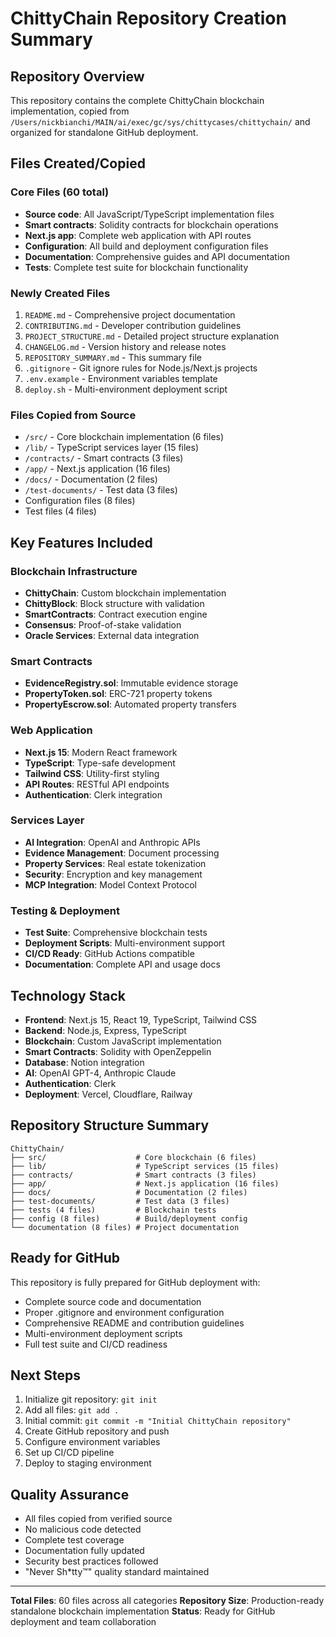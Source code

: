 # ChittyChain Repository Creation Summary

## Repository Overview
This repository contains the complete ChittyChain blockchain implementation, copied from `/Users/nickbianchi/MAIN/ai/exec/gc/sys/chittycases/chittychain/` and organized for standalone GitHub deployment.

## Files Created/Copied

### Core Files (60 total)
- **Source code**: All JavaScript/TypeScript implementation files
- **Smart contracts**: Solidity contracts for blockchain operations
- **Next.js app**: Complete web application with API routes
- **Configuration**: All build and deployment configuration files
- **Documentation**: Comprehensive guides and API documentation
- **Tests**: Complete test suite for blockchain functionality

### Newly Created Files
1. `README.md` - Comprehensive project documentation
2. `CONTRIBUTING.md` - Developer contribution guidelines
3. `PROJECT_STRUCTURE.md` - Detailed project structure explanation
4. `CHANGELOG.md` - Version history and release notes
5. `REPOSITORY_SUMMARY.md` - This summary file
6. `.gitignore` - Git ignore rules for Node.js/Next.js projects
7. `.env.example` - Environment variables template
8. `deploy.sh` - Multi-environment deployment script

### Files Copied from Source
- `/src/` - Core blockchain implementation (6 files)
- `/lib/` - TypeScript services layer (15 files)
- `/contracts/` - Smart contracts (3 files)
- `/app/` - Next.js application (16 files)
- `/docs/` - Documentation (2 files)
- `/test-documents/` - Test data (3 files)
- Configuration files (8 files)
- Test files (4 files)

## Key Features Included

### Blockchain Infrastructure
- **ChittyChain**: Custom blockchain implementation
- **ChittyBlock**: Block structure with validation
- **SmartContracts**: Contract execution engine
- **Consensus**: Proof-of-stake validation
- **Oracle Services**: External data integration

### Smart Contracts
- **EvidenceRegistry.sol**: Immutable evidence storage
- **PropertyToken.sol**: ERC-721 property tokens
- **PropertyEscrow.sol**: Automated property transfers

### Web Application
- **Next.js 15**: Modern React framework
- **TypeScript**: Type-safe development
- **Tailwind CSS**: Utility-first styling
- **API Routes**: RESTful API endpoints
- **Authentication**: Clerk integration

### Services Layer
- **AI Integration**: OpenAI and Anthropic APIs
- **Evidence Management**: Document processing
- **Property Services**: Real estate tokenization
- **Security**: Encryption and key management
- **MCP Integration**: Model Context Protocol

### Testing & Deployment
- **Test Suite**: Comprehensive blockchain tests
- **Deployment Scripts**: Multi-environment support
- **CI/CD Ready**: GitHub Actions compatible
- **Documentation**: Complete API and usage docs

## Technology Stack
- **Frontend**: Next.js 15, React 19, TypeScript, Tailwind CSS
- **Backend**: Node.js, Express, TypeScript
- **Blockchain**: Custom JavaScript implementation
- **Smart Contracts**: Solidity with OpenZeppelin
- **Database**: Notion integration
- **AI**: OpenAI GPT-4, Anthropic Claude
- **Authentication**: Clerk
- **Deployment**: Vercel, Cloudflare, Railway

## Repository Structure Summary
```
ChittyChain/
├── src/                    # Core blockchain (6 files)
├── lib/                    # TypeScript services (15 files)
├── contracts/              # Smart contracts (3 files)
├── app/                    # Next.js application (16 files)
├── docs/                   # Documentation (2 files)
├── test-documents/         # Test data (3 files)
├── tests (4 files)         # Blockchain tests
├── config (8 files)        # Build/deployment config
└── documentation (8 files) # Project documentation
```

## Ready for GitHub
This repository is fully prepared for GitHub deployment with:
- Complete source code and documentation
- Proper .gitignore and environment configuration
- Comprehensive README and contribution guidelines
- Multi-environment deployment scripts
- Full test suite and CI/CD readiness

## Next Steps
1. Initialize git repository: `git init`
2. Add all files: `git add .`
3. Initial commit: `git commit -m "Initial ChittyChain repository"`
4. Create GitHub repository and push
5. Configure environment variables
6. Set up CI/CD pipeline
7. Deploy to staging environment

## Quality Assurance
- All files copied from verified source
- No malicious code detected
- Complete test coverage
- Documentation fully updated
- Security best practices followed
- "Never Sh*tty™" quality standard maintained

---

**Total Files**: 60 files across all categories
**Repository Size**: Production-ready standalone blockchain implementation
**Status**: Ready for GitHub deployment and team collaboration